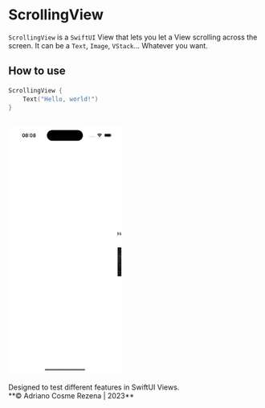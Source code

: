 # ScrollingView
`ScrollingView` is a `SwiftUI` View that lets you let a View scrolling across the screen. It can be a `Text`, `Image`, `VStack`... Whatever you want.
<br>

## How to use

```swift
ScrollingView {
    Text("Hello, world!")
}
```
<br>
<img src="screenshots/image1.gif" width="225">
<br>
<br>
Designed to test different features in SwiftUI Views.<br>
**© Adriano Cosme Rezena | 2023**

